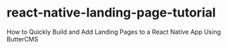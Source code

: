 # react-native-landing-page-tutorial
How to Quickly Build and Add Landing Pages to a React Native App Using ButterCMS
